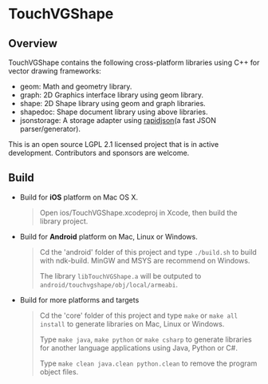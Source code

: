 # TouchVGShape

## Overview

TouchVGShape contains the following cross-platform libraries using C++ for vector drawing frameworks:

- geom: Math and geometry library.
- graph: 2D Graphics interface library using geom library.
- shape: 2D Shape library using geom and graph libraries.
- shapedoc: Shape document library using above libraries.
- jsonstorage: A storage adapter using [rapidjson](https://github.com/Kanma/rapidjson)(a fast JSON parser/generator).

This is an open source LGPL 2.1 licensed project that is in active development. Contributors and sponsors are welcome.

## Build

* Build for **iOS** platform on Mac OS X.

  > Open ios/TouchVGShape.xcodeproj in Xcode, then build the library project.

* Build for **Android** platform on Mac, Linux or Windows.

  > Cd the 'android' folder of this project and type `./build.sh` to build with ndk-build. MinGW and MSYS are recommend on Windows.
  >
  > The library `libTouchVGShape.a` will be outputed to `android/touchvgshape/obj/local/armeabi`.
  
* Build for more platforms and targets

  > Cd the 'core' folder of this project and type `make` or `make all install` to generate libraries on Mac, Linux or Windows.
  > 
  > Type `make java`, `make python` or `make csharp` to generate libraries for another language applications using Java, Python or C#.
  > 
  > Type `make clean java.clean python.clean` to remove the program object files.
